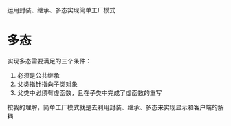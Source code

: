 运用封装、继承、多态实现简单工厂模式

# 多态

实现多态需要满足的三个条件：
1. 必须是公共继承
2. 父类指针指向子类对象
3. 父类中必须有虚函数，且在子类中完成了虚函数的重写

按我的理解，简单工厂模式就是去利用封装、继承、多态来实现显示和客户端的解耦

